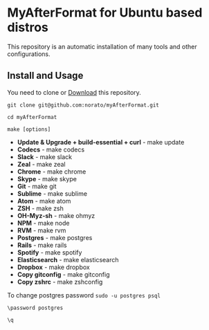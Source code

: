 # MyAfterFormat for Ubuntu based distros

This repository is an automatic installation of many tools and other configurations.
## Install and Usage

You need to clone or [Download](https://github.com/norato/myAfterFormat/archive/master.zip) this repository.

`git clone git@github.com:norato/myAfterFormat.git`

`cd myAfterFormat`

`make [options]`


+ **Update & Upgrade + build-essential + curl** - make update
+ **Codecs** - make codecs
+ **Slack** - make slack
+ **Zeal** - make zeal
+ **Chrome** - make chrome
+ **Skype** - make skype
+ **Git** - make git
+ **Sublime** - make sublime
+ **Atom** - make atom
+ **ZSH** - make zsh
+ **OH-Myz-sh** - make ohmyz
+ **NPM** - make node
+ **RVM** - make rvm
+ **Postgres** - make postgres
+ **Rails** - make rails
+ **Spotify** - make spotify
+ **Elasticsearch** - make elasticsearch
+ **Dropbox** - make dropbox
+ **Copy gitconfig** - make gitconfig
+ **Copy zshrc** - make zshconfig


To change postgres password
`sudo -u postgres psql`

`\password postgres`

`\q`
